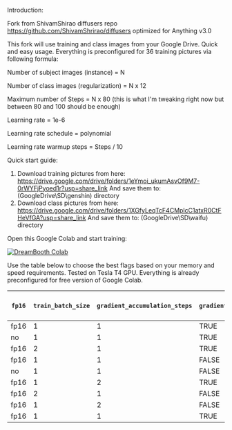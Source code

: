 Introduction:

Fork from ShivamShirao diffusers repo https://github.com/ShivamShrirao/diffusers optimized for Anything v3.0 

This fork will use training and class images from your Google Drive. Quick and easy usage. Everything is preconfigured for 36 training pictures via following formula:

Number of subject images (instance) = N

Number of class images (regularization) = N x 12

Maximum number of Steps = N x 80 (this is what I'm tweaking right now but between 80 and 100 should be enough)

Learning rate = 1e-6

Learning rate schedule = polynomial

Learning rate warmup steps = Steps / 10

Quick start guide:

1) Download training pictures from here: https://drive.google.com/drive/folders/1eYmoi_ukumAsvOf9M7-0rWYFjPyoed1r?usp=share_link
And save them to: (GoogleDrive\SD\genshin) directory
2) Download class pictures from here: https://drive.google.com/drive/folders/1XGfyLeqTcF4CMplcC1atxR0CtFHeVfGA?usp=share_link
And save them to: (GoogleDrive\SD\waifu) directory

Open this Google Colab and start training:

[![DreamBooth Colab](https://colab.research.google.com/assets/colab-badge.svg)](https://colab.research.google.com/github/LuffyThefox/diffusers/blob/main/examples/dreambooth/DreamBooth_Anything.ipynb)

Use the table below to choose the best flags based on your memory and speed requirements. Tested on Tesla T4 GPU.
Everything is already preconfigured for free version of Google Colab.

| `fp16` | `train_batch_size` | `gradient_accumulation_steps` | `gradient_checkpointing` | `use_8bit_adam` | GB VRAM usage | Speed (it/s) |
| ---- | ------------------ | ----------------------------- | ----------------------- | --------------- | ---------- | ------------ |
| fp16 | 1                  | 1                             | TRUE                    | TRUE            | 9.92       | 0.93         |
| no   | 1                  | 1                             | TRUE                    | TRUE            | 10.08      | 0.42         |
| fp16 | 2                  | 1                             | TRUE                    | TRUE            | 10.4       | 0.66         |
| fp16 | 1                  | 1                             | FALSE                   | TRUE            | 11.17      | 1.14         |
| no   | 1                  | 1                             | FALSE                   | TRUE            | 11.17      | 0.49         |
| fp16 | 1                  | 2                             | TRUE                    | TRUE            | 11.56      | 1            |
| fp16 | 2                  | 1                             | FALSE                   | TRUE            | 13.67      | 0.82         |
| fp16 | 1                  | 2                             | FALSE                   | TRUE            | 13.7       | 0.83         |
| fp16 | 1                  | 1                             | TRUE                    | FALSE           | 15.79      | 0.77         |
